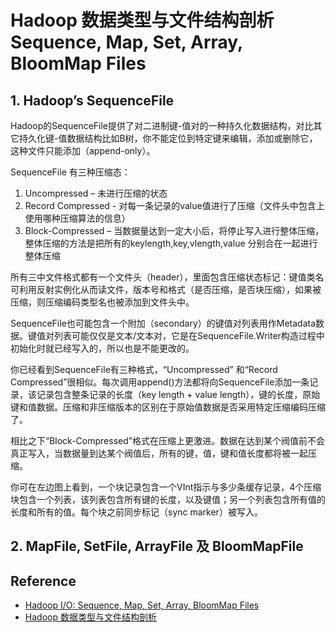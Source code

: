 # Hadoop 数据类型与文件结构剖析 Sequence, Map, Set, Array, BloomMap Files
## 1. Hadoop’s SequenceFile
Hadoop的SequenceFile提供了对二进制键-值对的一种持久化数据结构，对比其它持久化键-值数据结构比如B树，你不能定位到特定键来编辑，添加或删除它，这种文件只能添加（append-only）。

SequenceFile 有三种压缩态：
1. Uncompressed – 未进行压缩的状态
2. Record Compressed - 对每一条记录的value值进行了压缩（文件头中包含上使用哪种压缩算法的信息）
3. Block-Compressed – 当数据量达到一定大小后，将停止写入进行整体压缩，整体压缩的方法是把所有的keylength,key,vlength,value 分别合在一起进行整体压缩
   
所有三中文件格式都有一个文件头（header），里面包含压缩状态标记：键值类名可利用反射实例化从而读文件，版本号和格式（是否压缩，是否块压缩），如果被压缩，则压缩编码类型名也被添加到文件头中。

SequenceFile也可能包含一个附加（secondary）的键值对列表用作Metadata数据。键值对列表可能仅仅是文本/文本对，它是在SequenceFile.Writer构造过程中初始化时就已经写入的，所以也是不能更改的。

你已经看到SequenceFile有三种格式，“Uncompressed” 和“Record Compressed”很相似。每次调用append()方法都将向SequenceFile添加一条记录，该记录包含整条记录的长度（key length + value length），键的长度，原始键和值数据。压缩和非压缩版本的区别在于原始值数据是否采用特定压缩编码压缩了。

相比之下“Block-Compressed”格式在压缩上更激进。数据在达到某个阀值前不会真正写入，当数据量到达某个阀值后，所有的键，值，键和值长度都将被一起压缩。

你可在左边图上看到，一个块记录包含一个VInt指示与多少条缓存记录，4个压缩块包含一个列表，该列表包含所有键的长度，以及键值；另一个列表包含所有值的长度和所有的值。每个块之前同步标记（sync marker）被写入。
## 2. MapFile, SetFile, ArrayFile 及 BloomMapFile

## Reference
- [Hadoop I/O: Sequence, Map, Set, Array, BloomMap Files](https://clouderatemp.wpengine.com/blog/2011/01/hadoop-io-sequence-map-set-array-bloommap-files/)
- [Hadoop 数据类型与文件结构剖析](https://blog.csdn.net/baiyunl/article/details/83910230)
